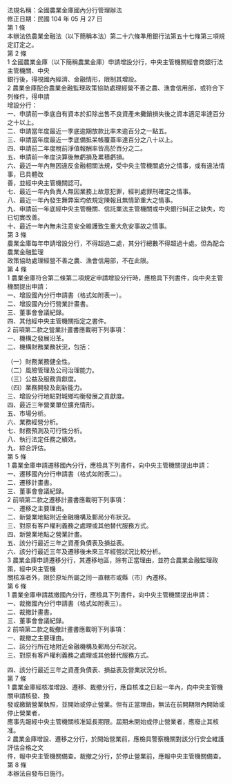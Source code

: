 法規名稱：全國農業金庫國內分行管理辦法  
修正日期：民國 104 年 05 月 27 日  
第 1 條  
本辦法依農業金融法（以下簡稱本法）第二十六條準用銀行法第五十七條第三項規定訂定之。  
第 2 條  
1 全國農業金庫（以下簡稱農業金庫）申請增設分行，中央主管機關經會商銀行法主管機關、中央  
銀行後，得視國內經濟、金融情形，限制其增設。  
2 農業金庫配合農業金融監理政策協助處理經營不善之農、漁會信用部，或符合下列條件，得申請  
增設分行：  
一、申請前一季底自有資本於扣除出售不良資產未攤銷損失後之資本適足率達百分之十以上。  
二、申請當年度最近一季底逾期放款比率未逾百分之一點五。  
三、申請當年度最近一季底備抵呆帳覆蓋率達百分之八十以上。  
四、申請前二年度稅前淨值報酬率皆高於百分之二。  
五、申請前一年度決算後無虧損及累積虧損。  
六、最近一年內無因違反金融相關法規，受中央主管機關處分之情事，或有違法情事，已具體改  
善，並經中央主管機關認可。  
七、最近一年內負責人無因業務上故意犯罪，經判處罪刑確定之情事。  
八、最近一年內發生舞弊案均依規定陳報且無情節重大之情事。  
九、申請前一年底經中央主管機關、信託業法主管機關或中央銀行糾正之缺失，均已切實改善。  
十、最近一年內無未注意安全維護致生重大危安事故之情事。  
第 3 條  
農業金庫每年申請增設分行，不得超過二處，其分行總數不得超過十處。但為配合農業金融監理  
政策協助處理經營不善之農、漁會信用部，不在此限。  
第 4 條  
1 農業金庫符合第二條第二項規定申請增設分行時，應檢具下列書件，向中央主管機關提出申請：  
一、增設國內分行申請書（格式如附表一）。  
二、增設國內分行營業計畫書。  
三、董事會會議紀錄。  
四、其他經中央主管機關指定之書件。  
2 前項第二款之營業計畫書應載明下列事項：  
一、機構之發展沿革。  
二、機構財務業務狀況，包括：  


（一）財務業務健全性。  
（二）風險管理及公司治理能力。  
（三）公益及服務貢獻度。  
（四）業務開發及創新能力。  
三、增設分行地點對城鄉均衡發展之貢獻度。  
四、最近三年營業單位擴充情形。  
五、市場分析。  
六、業務經營分析。  
七、財務預測及可行性分析。  
八、執行法定任務之績效。  
九、綜合評估。  
第 5 條  
1 農業金庫申請遷移國內分行，應檢具下列書件，向中央主管機關提出申請：  
一、遷移國內分行申請書（格式如附表二）。  
二、遷移計畫書。  
三、董事會會議紀錄。  
2 前項第二款之遷移計畫書應載明下列事項：  
一、遷移之主要理由。  
二、新營業地點附近金融機構及郵局分布狀況。  
三、對原有客戶權利義務之處理或其他替代服務方式。  
四、新營業地點之營業計畫。  
五、該分行最近三年之資產負債表及損益表。  
六、該分行最近三年及遷移後未來三年經營狀況比較分析。  
3 農業金庫申請遷移分行，其遷移地區，除有正當理由，並符合農業金融監理政策，經中央主管機  
關核准者外，限於原址所屬之同一直轄市或縣（市）內遷移。  
第 6 條  
1 農業金庫申請裁撤國內分行，應檢具下列書件，向中央主管機關提出申請：  
一、裁撤國內分行申請書（格式如附表三）。  
二、裁撤計畫書。  
三、董事會會議紀錄。  
2 前項第二款之裁撤計畫書應載明下列事項：  
一、裁撤之主要理由。  
二、該分行所在地附近金融機構及郵局分布狀況。  
三、對原有客戶權利義務之處理或其他替代服務方式。  


四、該分行最近三年之資產負債表、損益表及營業狀況分析。  
第 7 條  
1 農業金庫經核准增設、遷移、裁撤分行，應自核准之日起一年內，向中央主管機關申請核發、換  
發或繳銷營業執照，並開始或停止營業。但有正當理由，無法在前開期限內開始或停止營業者，  
應事先報經中央主管機關核准延長期限。屆期未開始或停止營業者，應廢止其核准。  
2 農業金庫增設、遷移之分行，於開始營業前，應檢具警察機關對該分行安全維護評估合格之文  
件，報中央主管機關備查。裁撤之分行，於停止營業前，應報中央主管機關備查。  
第 8 條  
本辦法自發布日施行。  


